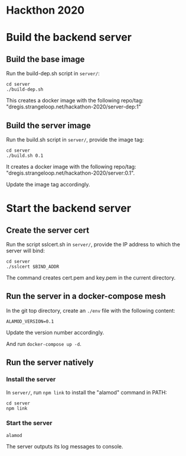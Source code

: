 # Hackthon 2020

# Build the backend server

## Build the base image

Run the build-dep.sh script in `server/`:

```shell
cd server
./build-dep.sh
```

This creates a docker image with the following repo/tag:
"dregis.strangeloop.net/hackathon-2020/server-dep:1"

## Build the server image

Run the build.sh script in `server/`, provide the image tag:

```shell
cd server
./build.sh 0.1
```

It creates a docker image with the following repo/tag:
"dregis.strangeloop.net/hackathon-2020/server:0.1".

Update the image tag accordingly.

# Start the backend server

## Create the server cert

Run the script sslcert.sh in `server/`, provide the IP address to
which the server will bind:

```shell
cd server
./sslcert $BIND_ADDR
```

The command creates cert.pem and key.pem in the current directory.

## Run the server in a docker-compose mesh

In the git top directory, create an `./env` file with the following
content:

```
ALAMOD_VERSION=0.1
```

Update the version number accordingly.

And run `docker-compose up -d`.

## Run the server natively

### Install the server

In `server/`, run `npm link` to install the "alamod" command in PATH:

```shell
cd server
npm link
```

### Start the server

```shell
alamod
```

The server outputs its log messages to console.
